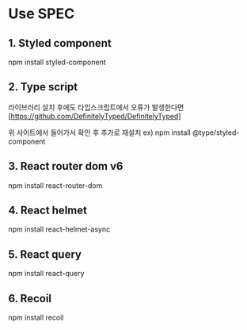 # Use SPEC

## 1. Styled component

npm install styled-component

## 2. Type script

라이브러리 설치 후에도 타입스크립트에서 오류가 발생한다면
[https://github.com/DefinitelyTyped/DefinitelyTyped]

위 사이트에서 들어가서 확인 후 추가로 재설치
ex) npm install @type/styled-component

## 3. React router dom v6

npm install react-router-dom

## 4. React helmet

npm install react-helmet-async

## 5. React query

npm install react-query

## 6. Recoil

npm install recoil
